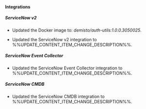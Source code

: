 
#### Integrations

##### ServiceNow v2
- Updated the Docker image to: *demisto/auth-utils:1.0.0.3050025*.






- Updated the ServiceNow v2 integration to %%UPDATE_CONTENT_ITEM_CHANGE_DESCRIPTION%%.

##### ServiceNow Event Collector

- Updated the ServiceNow Event Collector integration to %%UPDATE_CONTENT_ITEM_CHANGE_DESCRIPTION%%.

##### ServiceNow CMDB

- Updated the ServiceNow CMDB integration to %%UPDATE_CONTENT_ITEM_CHANGE_DESCRIPTION%%.
